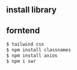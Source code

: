 ## install library

## forntend

```bash
$ tailwind css
$ npm install classnames
$ npm install axios
$ npm i swr
```
